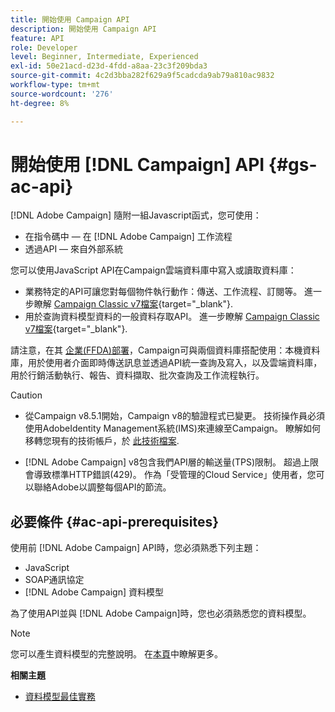 ```yaml
---
title: 開始使用 Campaign API
description: 開始使用 Campaign API
feature: API
role: Developer
level: Beginner, Intermediate, Experienced
exl-id: 50e21acd-d23d-4fdd-a8aa-23c3f209bda3
source-git-commit: 4c2d3bba282f629a9f5cadcda9ab79a810ac9832
workflow-type: tm+mt
source-wordcount: '276'
ht-degree: 8%

---
```


# 開始使用 [!DNL Campaign] API {#gs-ac-api}

[!DNL Adobe Campaign] 隨附一組Javascript函式，您可使用：

* 在指令碼中 — 在 [!DNL Adobe Campaign] 工作流程
* 透過API — 來自外部系統

您可以使用JavaScript API在Campaign雲端資料庫中寫入或讀取資料庫：

* 業務特定的API可讓您對每個物件執行動作：傳送、工作流程、訂閱等。 進一步瞭解 [Campaign Classic v7檔案](https://experienceleague.adobe.com/docs/campaign-classic/using/configuring-campaign-classic/api/business-oriented-apis.html){target="_blank"}.
* 用於查詢資料模型資料的一般資料存取API。 進一步瞭解 [Campaign Classic v7檔案](https://experienceleague.adobe.com/docs/campaign-classic/using/configuring-campaign-classic/api/data-oriented-apis.html){target="_blank"}.

請注意，在其 [企業(FFDA)部署](../architecture/enterprise-deployment.md)，Campaign可與兩個資料庫搭配使用：本機資料庫，用於使用者介面即時傳送訊息並透過API統一查詢及寫入，以及雲端資料庫，用於行銷活動執行、報告、資料擷取、批次查詢及工作流程執行。

>[!CAUTION]
>
>* 從Campaign v8.5.1開始，Campaign v8的驗證程式已變更。 技術操作員必須使用AdobeIdentity Management系統(IMS)來連線至Campaign。 瞭解如何移轉您現有的技術帳戶，於 [此技術檔案](../../technotes/upgrades/ims-migration.md).
>
>* [!DNL Adobe Campaign] v8包含我們API層的輸送量(TPS)限制。 超過上限會導致標準HTTP錯誤(429)。 作為「受管理的Cloud Service」使用者，您可以聯絡Adobe以調整每個API的節流。
> 

## 必要條件 {#ac-api-prerequisites}

使用前 [!DNL Adobe Campaign] API時，您必須熟悉下列主題：

* JavaScript
* SOAP通訊協定
* [!DNL Adobe Campaign] 資料模型

為了使用API並與 [!DNL Adobe Campaign]時，您也必須熟悉您的資料模型。

>[!NOTE]
>您可以產生資料模型的完整說明。 在[本頁](datamodel.md)中瞭解更多。


**相關主題**

* [資料模型最佳實務](datamodel-best-practices.md)
